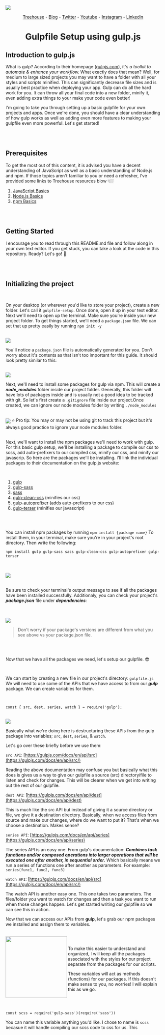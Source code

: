 <img align="center" src="./assets/01-header.png">

<div align="center">

[Treehouse](https://teamtreehouse.com) - [Blog](https://teamtreehouse.com/blog) - [Twitter](https://twitter.com/treehouse) - [Youtube](https://www.youtube.com/gotreehouse) - [Instagram](https://www.instagram.com/teamtreehouse/) - [Linkedin](https://www.linkedin.com/school/treehouse-island-inc-/)

</div>

# <p align="center">Gulpfile Setup using gulp.js</p>

## **Introduction to gulp.js**

What is gulp? According to their homepage ([gulpjs.com](https://www.gulpjs.com)), it's _a toolkit to automate & enhance your workflow._ What exactly does that mean? Well, for medium to large sized projects you may want to have a folder with all your styles and scripts minified. This can significantly decrease file sizes and is usually best practice when deploying your app. Gulp can do all the hard work for you. It can throw all your final code into a new folder, minify it, even adding extra things to your make your code even better!

I'm going to take you through setting up a basic gulpfile for your own projects and apps. Once we're done, you should have a clear understanding of how gulp works as well as adding even more features to making your gulpfile even more powerful. Let's get started!

<br>
<br>

## Prerequisites

To get the most out of this content, it is advised you have a decent understanding of JavaScript as well as a basic understanding of Node.js and npm. If those topics aren't familiar to you or need a refresher, I've provided some links to Treehouse resources blow 👇🏼

1. [JavaScript Basics](https://teamtreehouse.com/library/javascript-basics)
2. [Node.js Basics](https://teamtreehouse.com/library/nodejs-basics-3)
3. [npm Basics](https://teamtreehouse.com/library/npm-basics-2)

<br>
<br>

## Getting Started

I encourage you to read through this README.md file and follow along in your own text editor. If you get stuck, you can take a look at the code in this repository. Ready? Let's go! 🚀

<br>
<br>

## Initializing the project

<br>

On your desktop (or wherever you'd like to store your project), create a new folder. Let's call it `gulpfile-setup`. Once done, open it up in your text editor. Next we'll need to open up the terminal. Make sure you're inside your new project folder. To get things started, we'll need a `package.json` file. We can set that up pretty easily by running `npm init -y`

<br>

<img align="center" src="./assets/02-npm-init.png">

<br>

You'll notice a `package.json` file is automatically generated for you. Don't worry about it's contents as that isn't too important for this guide. It should look pretty similar to this:

<br>

<img align="center" src="./assets/03-package.png">

<br>

Next, we'll need to install some packages for gulp via npm. This will create a **_node_modules_** folder inside our project folder. Generally, this folder will have lots of packages inside and is usually not a good idea to be tracked with git. So let's first create a `.gitignore` file inside our project.Once created, we can ignore our node modules folder by writing `./node_modules`

<br>

<img align="center" src="./assets/04-node-modules.png">
⭐ Pro tip: You may or may not be using git to track this project but it's always good practice to ignore your node modules folder.

<br>
<br>

Next, we'll want to install the npm packages we'll need to work with gulp. For this basic gulp setup, we'll be installing a package to compile our css to scss, add auto-prefixers to our compiled css, minify our css, and minify our javascrip. So here are the packages we'll be installing. I'll link the individual packages to their documentation on the gulp.js website:

<br>

1. [gulp](https://www.npmjs.com/package/gulp)
2. [gulp-sass](https://www.npmjs.com/package/gulp-sass)
3. [sass](https://www.npmjs.com/package/sass)
4. [gulp-clean-css](https://www.npmjs.com/package/gulp-clean-css) (minifies our css)
5. [gulp-autoprefixer](https://www.npmjs.com/package/gulp-autoprefixer) (adds auto-prefixers to our css)
6. [gulp-terser](https://www.npmjs.com/package/gulp-terser) (minifies our javascript)

<br>
<br>

You can install npm packages by running `npm install {package name}` To install them, in your terminal, make sure you're in your project's root directory. Then write the following:

`npm install gulp gulp-sass sass gulp-clean-css gulp-autoprefixer gulp-terser`

<br>
<br>

<img align="center" src="./assets/05-npm-packages.png">

<br>
<br>

Be sure to check your terminal's output message to see if all the packages have been installed successfully. Additionaly, you can check your project's **_package.json_** file under **_dependencies_**:

<br>
<br>

<img align="center" src="./assets/06-dependencies.png">

<br>

> Don't worry if your package's versions are different from what you see above vs your package.json file.

<br>
<br>

Now that we have all the packages we need, let's setup our gulpfile. 😎

<br>

We can start by creating a new file in our project's directory: `gulpfile.js`
We will need to use some of the APIs that we have access to from our **_gulp_** package. We can create variables for them.

<br>

`const { src, dest, series, watch } = require('gulp');`

<br>

<img align="center" src="./assets/07-gulp-packages.png">

<br>

Basically what we're doing here is destructuring these APIs from the gulp package into variables; `src`, `dest`, `series`, & `watch`.

Let's go over these briefly before we use them:

`src API`:
[https://gulpjs.com/docs/en/api/src](https://gulpjs.com/docs/en/api/src/)

Reading the above documentation may confuse you but basically what this does is gives us a way to give our gulpfile a source (src) directory/file to listen and check for changes. This will be clearer when we get into writing out the rest of our gulpfile.

`dest API`:
[https://gulpjs.com/docs/en/api/dest](https://gulpjs.com/docs/en/api/dest)

This is much like the src API but instead of giving it a source directory or file, we give it a destination directory. Basically, when we access files from source and make our changes, where do we want to put it? That's when we choose a destination. Makes sense?

`series API`:
[https://gulpjs.com/docs/en/api/series](https://gulpjs.com/docs/en/api/series)

The series API is an easy one. From gulp's documentation: **_Combines task functions and/or composed operations into larger operations that will be executed one after another, in sequential order._** Which basically means we run a series of functions one after another as parameters. For example: `series(func1, func2, func3)`

`watch API`:
[https://gulpjs.com/docs/en/api/src](https://gulpjs.com/docs/en/api/src/)

The watch API is another easy one. This one takes two parameters. The files/folder you want to watch for changes and then a task you want to run when those changes happen. Let's get started writing our gulpfile so we can see this in action.

Now that we can access our APIs from **gulp**, let's grab our npm packages we installed and assign them to variables.

<br>

<img align="left" src="./assets/psst.png" width="200">

<br>

To make this easier to understand and organized, I will keep all the packages associated with the styles for our project separate from the packages for our scripts.

These variables will act as methods (functions) for our packages. If this doesn't make sense to you, no worries! I will explain this as we go.

<br>
<br>

`const scss = require('gulp-sass')(require('sass'))`

You can name this variable anything you'd like. I chose to name is `scss` becasue it will handle compiling our scss code to css for us. This
